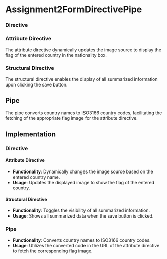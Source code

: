 # Assignment2FormDirectivePipe

### Directive

### Attribute Directive

The attribute directive dynamically updates the image source to display the flag of the entered country in the nationality box.

### Structural Directive

The structural directive enables the display of all summarized information upon clicking the save button.

## Pipe

The pipe converts country names to ISO3166 country codes, facilitating the fetching of the appropriate flag image for the attribute directive.

## Implementation

### Directive

#### Attribute Directive

- **Functionality**: Dynamically changes the image source based on the entered country name.
- **Usage**: Updates the displayed image to show the flag of the entered country.

#### Structural Directive

- **Functionality**: Toggles the visibility of all summarized information.
- **Usage**: Shows all summarized data when the save button is clicked.

### Pipe

- **Functionality**: Converts country names to ISO3166 country codes.
- **Usage**: Utilizes the converted code in the URL of the attribute directive to fetch the corresponding flag image.